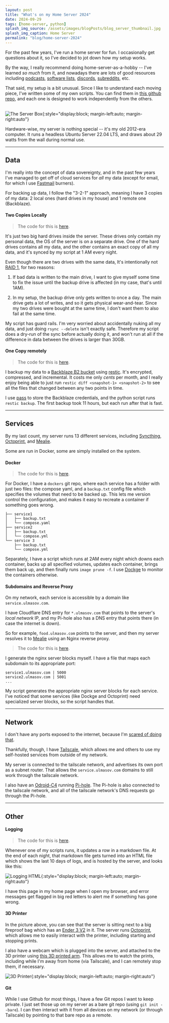 ```yaml
---
layout: post
title: "What's on my Home Server 2024"
date: 2024-09-29
tags: [home-server, python]
splash_img_source: /assets/images/blogPosts/blog_server_thumbnail.jpg
splash_img_caption: Home Server
permalink: "blog/home-server-2024"
---
```


For the past few years, I've run a home server for fun. I occasionally get questions about it, so I've decided to jot down how my setup works.

By the way, I really recommend doing home-server-as-a-hobby -- I've learned _so much_ from it, and nowadays there are lots of good resources including [podcasts](https://selfhosted.show/), [software lists](https://github.com/awesome-selfhosted/awesome-selfhosted), [discords](https://discord.gg/U3Gvr54VRp), [subreddits](https://old.reddit.com/r/selfhosted/top/), etc.

That said, my setup is a bit unusual. Since I like to understand each moving piece, I've written some of my own scripts. You can find them in [this github repo](https://github.com/nequals30/home-server), and each one is designed to work independently from the others.
<br/><br/>

![The Server Box](/assets/images/blogPosts/blog_server.jpg){:style="display:block; margin-left:auto; margin-right:auto"}

Hardware-wise, my server is nothing special -- it's my old 2012-era computer. It runs a headless Ubuntu Server 22.04 LTS, and draws about 29 watts from the wall during normal use.

---

## Data
I'm really into the concept of data sovereignty, and in the past few years I've managed to get off of cloud services for _all_ my data (except for email, for which I use [Fastmail](https://www.fastmail.com) burners).

For backing up data, I follow the "3-2-1" approach, meaning I have 3 copies of my data: 2 local ones (hard drives in my house) and 1 remote one (Backblaze).

#### Two Copies Locally
> The code for this is [here](https://github.com/nequals30/home-server/tree/main/02_local_backup).
 
It's just two big hard drives inside the server. These drives only contain my personal data, the OS of the server is on a separate drive. One of the hard drives contains all my data, and the other contains an exact copy of all my data, and it's synced by my script at 1 AM every night. 

Even though there are two drives with the same data, It's intentionally not [RAID 1](https://en.wikipedia.org/wiki/Standard_RAID_levels#RAID_1), for two reasons:

1. If bad data is written to the main drive, I want to give myself some time to fix the issue until the backup drive is affected (in my case, that's until 1AM). 
   
2. In my setup, the backup drive only gets written to once a day. The main drive gets a lot of writes, and so it gets physical wear-and-tear. Since my two drives were bought at the same time, I don't want them to also fail at the same time.

My script has guard rails. I'm very worried about accidentally nuking all my data, and just doing `rsync --delete` isn't exactly safe. Therefore my script does a dry-run of the sync before actually doing it, and won't run at all if the difference in data between the drives is larger than 30GB.

#### One Copy remotely
> The code for this is [here](https://github.com/nequals30/home-server/tree/main/04_cloud_backup).
 
I backup my data to a [Backblaze B2 bucket](https://www.backblaze.com/docs/cloud-storage-buckets) using [restic](https://restic.net/). It's encrypted, compressed, and incremental. It costs me only _cents_ per month, and I really enjoy being able to just run `restic diff <snapshot-1> <snapshot-2>` to see all the files that changed between any two points in time.

I use [pass](https://www.passwordstore.org/) to store the Backblaze credentials, and the python script runs `restic backup`. The first backup took 11 hours, but each run after that is fast.

---

## Services
By my last count, my server runs 13 different services, including [Syncthing](https://syncthing.net/), [Octoprint](https://octoprint.org/), and [Mealie](https://mealie.io/).

Some are run in Docker, some are simply installed on the system.

#### Docker
> The code for this is [here](https://github.com/nequals30/home-server/tree/main/03_docker_backup_update).
 
For Docker, I have a `dockers` git repo, where each service has a folder with just two files: the compose yaml, and a `backup.txt` config file which specifies the volumes that need to be backed up. This lets me version control the configuration, and makes it easy to recreate a container if something goes wrong.
```
├── service1
│   ├── backup.txt
│   └── compose.yaml
├── service2
│   ├── backup.txt
│   └── compose.yml
└── service 3
    ├── backup.txt
    └── compose.yml
```
Separately, I have a script which runs at 2AM every night which downs each container, backs up all specified volumes, updates each container, brings them back up, and then finally runs `image prune -f`. I use [Dockge](https://github.com/louislam/dockge) to monitor the containers otherwise.

#### Subdomains and Reverse Proxy
On my network, each service is accessible by a domain like `service.ulmasov.com`.

I have Cloudflare DNS entry for `*.ulmasov.com` that points to the server's _local network_ IP, and my Pi-hole also has a DNS entry that points there (in case the internet is down).

So for example, `food.ulmasov.com` points to the server, and then my server resolves it to [Mealie](https://mealie.io/) using an Nginx reverse proxy.

> The code for this is [here](https://github.com/nequals30/home-server/tree/main/util_nginxServerBlocks).

I generate the nginx server blocks myself. I have a file that maps each subdomain to its appropriate port:

```
service1.ulmasov.com | 5000
service2.ulmasov.com | 5001
...
```
My script generates the appropriate nginx server blocks for each service. I've noticed that some services (like Dockge and Octoprint) need specialized server blocks, so the script handles that.

---

## Network
I don't have any ports exposed to the internet, because I'm [scared of doing that](https://honeypot.net/2024/05/16/i-am-not.html).

Thankfully, though, I have [Tailscale](https://tailscale.com/), which allows me and others to use my self-hosted services from outside of my network.

My server is connected to the tailscale network, and advertises its own port as a subnet router. That allows the `service.ulmasov.com` domains to still work through the tailscale network.

I also have an [Odroid-C4](https://www.hardkernel.com/shop/odroid-c4/) running [Pi-hole](https://pi-hole.net/). The Pi-hole is also connected to the tailscale network, and all of the tailscale network's DNS requests go through the Pi-hole.


---

## Other
#### Logging
> The code for this is [here](https://github.com/nequals30/home-server/tree/main/01_logger).
 
Whenever one of my scripts runs, it updates a row in a markdown file. At the end of each night, that markdown file gets turned into an HTML file which shows the last 10 days of logs, and is hosted by the server, and looks like this:

![Logging HTML](/assets/images/blogPosts/blog_server_log.jpg){:style="display:block; margin-left:auto; margin-right:auto"}

I have this page in my home page when I open my browser, and error messages get flagged in big red letters to alert me if something has gone wrong.

#### 3D Printer
In the picture above, you can see that the server is sitting next to a big fireproof bag which has an [Ender 3 V2](https://www.creality.com/products/ender-3-v2-3d-printer-csco) in it. The server runs [Octoprint](https://octoprint.org/), which allows me to easily interact with the printer, including starting and stopping prints. 

I also have a webcam which is plugged into the server, and attached to the 3D printer using [this 3D printed arm](https://www.thingiverse.com/thing:5178622). This allows me to watch the prints, including while I'm away from home (via Tailscale), and I can remotely stop them, if necessary.

![3D Printer](/assets/images/blogPosts/blog_server_printer.jpg){:style="display:block; margin-left:auto; margin-right:auto"}

#### Git
While I use Github for most things, I have a few Git repos I want to keep private. I just set those up on my server as a bare git repo (using `git init --bare`). I can then interact with it from all devices on my network (or through Tailscale) by pointing to that bare repo as a remote.

